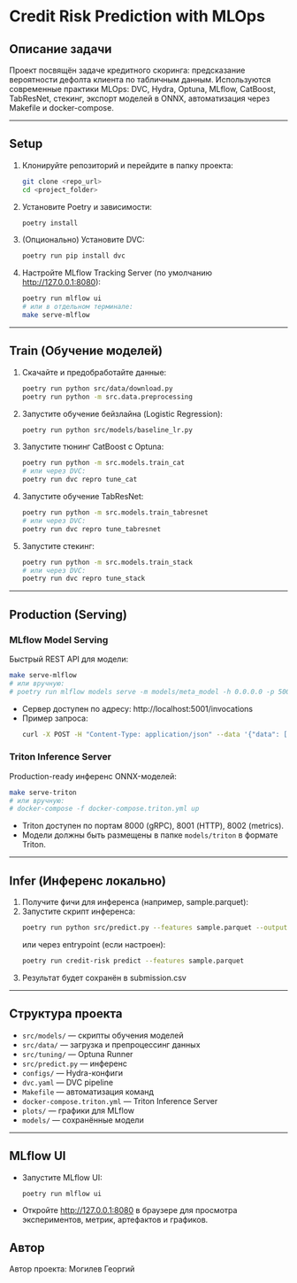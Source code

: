 # Credit Risk Prediction with MLOps

## Описание задачи

Проект посвящён задаче кредитного скоринга: предсказание вероятности дефолта клиента по табличным данным. Используются современные практики MLOps: DVC, Hydra, Optuna, MLflow, CatBoost, TabResNet, стекинг, экспорт моделей в ONNX, автоматизация через Makefile и docker-compose.

---

## Setup

1. Клонируйте репозиторий и перейдите в папку проекта:
   ```bash
   git clone <repo_url>
   cd <project_folder>
   ```
2. Установите Poetry и зависимости:
   ```bash
   poetry install
   ```
3. (Опционально) Установите DVC:
   ```bash
   poetry run pip install dvc
   ```
4. Настройте MLflow Tracking Server (по умолчанию http://127.0.0.1:8080):
   ```bash
   poetry run mlflow ui
   # или в отдельном терминале:
   make serve-mlflow
   ```

---

## Train (Обучение моделей)

1. Скачайте и предобработайте данные:
   ```bash
   poetry run python src/data/download.py
   poetry run python -m src.data.preprocessing
   ```
2. Запустите обучение бейзлайна (Logistic Regression):
   ```bash
   poetry run python src/models/baseline_lr.py
   ```
3. Запустите тюнинг CatBoost с Optuna:
   ```bash
   poetry run python -m src.models.train_cat
   # или через DVC:
   poetry run dvc repro tune_cat
   ```
4. Запустите обучение TabResNet:
   ```bash
   poetry run python -m src.models.train_tabresnet
   # или через DVC:
   poetry run dvc repro tune_tabresnet
   ```
5. Запустите стекинг:
   ```bash
   poetry run python -m src.models.train_stack
   # или через DVC:
   poetry run dvc repro tune_stack
   ```

---

## Production (Serving)

### MLflow Model Serving

Быстрый REST API для модели:
```bash
make serve-mlflow
# или вручную:
# poetry run mlflow models serve -m models/meta_model -h 0.0.0.0 -p 5001
```
- Сервер доступен по адресу: http://localhost:5001/invocations
- Пример запроса:
  ```bash
  curl -X POST -H "Content-Type: application/json" --data '{"data": [[0.1, 0.2]]}' http://localhost:5001/invocations
  ```

### Triton Inference Server

Production-ready инференс ONNX-моделей:
```bash
make serve-triton
# или вручную:
# docker-compose -f docker-compose.triton.yml up
```
- Triton доступен по портам 8000 (gRPC), 8001 (HTTP), 8002 (metrics).
- Модели должны быть размещены в папке `models/triton` в формате Triton.

---

## Infer (Инференс локально)

1. Получите фичи для инференса (например, sample.parquet):
2. Запустите скрипт инференса:
   ```bash
   poetry run python src/predict.py --features sample.parquet --output submission.csv
   ```
   или через entrypoint (если настроен):
   ```bash
   poetry run credit-risk predict --features sample.parquet
   ```
3. Результат будет сохранён в submission.csv

---

## Структура проекта

- `src/models/` — скрипты обучения моделей
- `src/data/` — загрузка и препроцессинг данных
- `src/tuning/` — Optuna Runner
- `src/predict.py` — инференс
- `configs/` — Hydra-конфиги
- `dvc.yaml` — DVC pipeline
- `Makefile` — автоматизация команд
- `docker-compose.triton.yml` — Triton Inference Server
- `plots/` — графики для MLflow
- `models/` — сохранённые модели

---

## MLflow UI

- Запустите MLflow UI:
  ```bash
  poetry run mlflow ui
  ```
- Откройте http://127.0.0.1:8080 в браузере для просмотра экспериментов, метрик, артефактов и графиков.

## Автор

Автор проекта: Могилев Георгий
